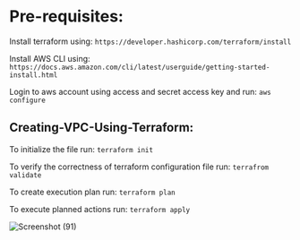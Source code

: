 # Pre-requisites: 

Install terraform using: `https://developer.hashicorp.com/terraform/install`

Install AWS CLI using: `https://docs.aws.amazon.com/cli/latest/userguide/getting-started-install.html`

Login to aws account using access and secret access key and run: `aws configure`

## Creating-VPC-Using-Terraform:

To initialize the file run: `terraform init`

To verify the correctness of terraform configuration file run: `terrafrom validate`

To create execution plan run: `terraform plan`

To execute planned actions run: `terraform apply`

![Screenshot (91)](https://github.com/user-attachments/assets/c22337dc-08ae-40f1-8510-14eb5a5553f3)
